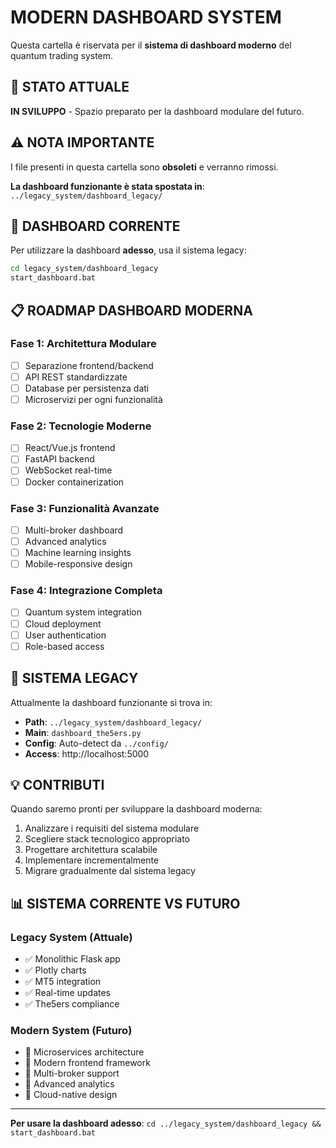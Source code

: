 # MODERN DASHBOARD SYSTEM

Questa cartella è riservata per il **sistema di dashboard moderno** del quantum trading system.

## 🚧 STATO ATTUALE

**IN SVILUPPO** - Spazio preparato per la dashboard modulare del futuro.

## ⚠️ NOTA IMPORTANTE

I file presenti in questa cartella sono **obsoleti** e verranno rimossi.

**La dashboard funzionante è stata spostata in**: `../legacy_system/dashboard_legacy/`

## 🎯 DASHBOARD CORRENTE

Per utilizzare la dashboard **adesso**, usa il sistema legacy:

```bash
cd legacy_system/dashboard_legacy
start_dashboard.bat
```

## 📋 ROADMAP DASHBOARD MODERNA

### Fase 1: Architettura Modulare
- [ ] Separazione frontend/backend
- [ ] API REST standardizzate  
- [ ] Database per persistenza dati
- [ ] Microservizi per ogni funzionalità

### Fase 2: Tecnologie Moderne
- [ ] React/Vue.js frontend
- [ ] FastAPI backend
- [ ] WebSocket real-time
- [ ] Docker containerization

### Fase 3: Funzionalità Avanzate
- [ ] Multi-broker dashboard
- [ ] Advanced analytics
- [ ] Machine learning insights
- [ ] Mobile-responsive design

### Fase 4: Integrazione Completa
- [ ] Quantum system integration
- [ ] Cloud deployment
- [ ] User authentication
- [ ] Role-based access

## 🔗 SISTEMA LEGACY

Attualmente la dashboard funzionante si trova in:
- **Path**: `../legacy_system/dashboard_legacy/`
- **Main**: `dashboard_the5ers.py`
- **Config**: Auto-detect da `../config/`
- **Access**: http://localhost:5000

## 💡 CONTRIBUTI

Quando saremo pronti per sviluppare la dashboard moderna:

1. Analizzare i requisiti del sistema modulare
2. Scegliere stack tecnologico appropriato
3. Progettare architettura scalabile
4. Implementare incrementalmente
5. Migrare gradualmente dal sistema legacy

## 📊 SISTEMA CORRENTE VS FUTURO

### Legacy System (Attuale)
- ✅ Monolithic Flask app
- ✅ Plotly charts
- ✅ MT5 integration
- ✅ Real-time updates
- ✅ The5ers compliance

### Modern System (Futuro)
- 🔄 Microservices architecture
- 🔄 Modern frontend framework
- 🔄 Multi-broker support
- 🔄 Advanced analytics
- 🔄 Cloud-native design

---

**Per usare la dashboard adesso**: `cd ../legacy_system/dashboard_legacy && start_dashboard.bat`

